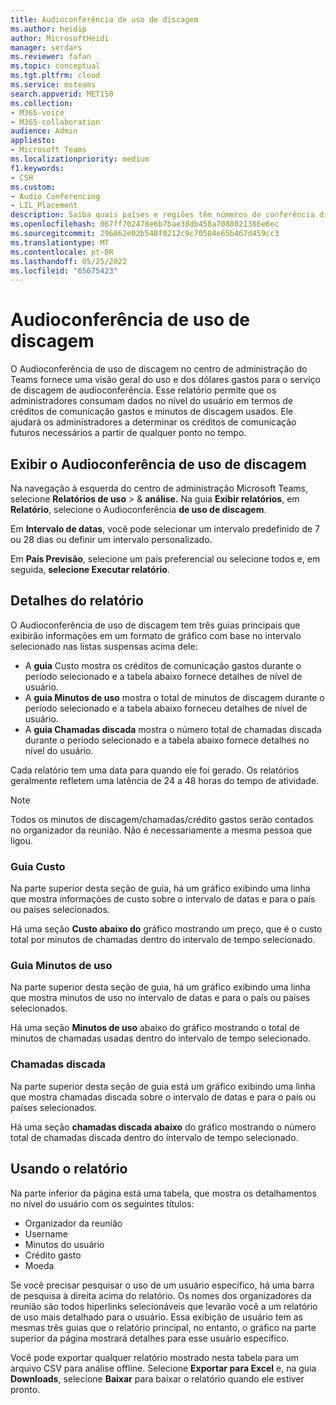 ```yaml
---
title: Audioconferência de uso de discagem
ms.author: heidip
author: MicrosoftHeidi
manager: serdars
ms.reviewer: fafan
ms.topic: conceptual
ms.tgt.pltfrm: cloud
ms.service: msteams
search.appverid: MET150
ms.collection:
- M365-voice
- M365-collaboration
audience: Admin
appliesto:
- Microsoft Teams
ms.localizationpriority: medium
f1.keywords:
- CSH
ms.custom:
- Audio Conferencing
- LIL_Placement
description: Saiba quais países e regiões têm números de conferência discada e como eles são atribuídos automaticamente.
ms.openlocfilehash: 067ff702478e6b7bae38db458a7088021386e6ec
ms.sourcegitcommit: 296862e02b548f0212c9c70504e65b467d459cc3
ms.translationtype: MT
ms.contentlocale: pt-BR
ms.lasthandoff: 05/25/2022
ms.locfileid: "65675423"
---
```

# <a name="audio-conferencing-dial-out-usage-report"></a>Audioconferência de uso de discagem

O Audioconferência de uso de discagem no centro de administração do Teams fornece uma visão geral do uso e dos dólares gastos para o serviço de discagem de audioconferência. Esse relatório permite que os administradores consumam dados no nível do usuário em termos de créditos de comunicação gastos e minutos de discagem usados. Ele ajudará os administradores a determinar os créditos de comunicação futuros necessários a partir de qualquer ponto no tempo.

## <a name="view-the-audio-conferencing-dial-out-usage-report"></a>Exibir o Audioconferência de uso de discagem

Na navegação à esquerda do centro de administração Microsoft Teams, selecione **Relatórios de uso** \> & **análise.** Na guia **Exibir relatórios**, em **Relatório**, selecione o Audioconferência **de uso de discagem**.

Em **Intervalo de datas**, você pode selecionar um intervalo predefinido de 7 ou 28 dias ou definir um intervalo personalizado.

Em **País Previsão**, selecione um país preferencial ou selecione todos e, em seguida, **selecione Executar relatório**.

## <a name="report-details"></a>Detalhes do relatório

O Audioconferência de uso de discagem tem três guias principais que exibirão informações em um formato de gráfico com base no intervalo selecionado nas listas suspensas acima dele:

- A **guia** Custo mostra os créditos de comunicação gastos durante o período selecionado e a tabela abaixo fornece detalhes de nível de usuário.
- A **guia Minutos de uso** mostra o total de minutos de discagem durante o período selecionado e a tabela abaixo forneceu detalhes de nível de usuário.
- A **guia Chamadas discada** mostra o número total de chamadas discada durante o período selecionado e a tabela abaixo fornece detalhes no nível do usuário.

Cada relatório tem uma data para quando ele foi gerado. Os relatórios geralmente refletem uma latência de 24 a 48 horas do tempo de atividade.

> [!NOTE]
> Todos os minutos de discagem/chamadas/crédito gastos serão contados no organizador da reunião. Não é necessariamente a mesma pessoa que ligou.

### <a name="cost-tab"></a>Guia Custo

Na parte superior desta seção de guia, há um gráfico exibindo uma linha que mostra informações de custo sobre o intervalo de datas e para o país ou países selecionados.

Há uma seção **Custo abaixo do** gráfico mostrando um preço, que é o custo total por minutos de chamadas dentro do intervalo de tempo selecionado.

### <a name="minutes-of-use-tab"></a>Guia Minutos de uso

Na parte superior desta seção de guia, há um gráfico exibindo uma linha que mostra minutos de uso no intervalo de datas e para o país ou países selecionados.

Há uma seção **Minutos de uso** abaixo do gráfico mostrando o total de minutos de chamadas usadas dentro do intervalo de tempo selecionado.

### <a name="dial-out-calls"></a>Chamadas discada

Na parte superior desta seção de guia está um gráfico exibindo uma linha que mostra chamadas discada sobre o intervalo de datas e para o país ou países selecionados.

Há uma seção **chamadas discada abaixo** do gráfico mostrando o número total de chamadas discada dentro do intervalo de tempo selecionado.

## <a name="using-the-report"></a>Usando o relatório

Na parte inferior da página está uma tabela, que mostra os detalhamentos no nível do usuário com os seguintes títulos:

- Organizador da reunião
- Username
- Minutos do usuário
- Crédito gasto
- Moeda

Se você precisar pesquisar o uso de um usuário específico, há uma barra de pesquisa à direita acima do relatório. Os nomes dos organizadores da reunião são todos hiperlinks selecionáveis que levarão você a um relatório de uso mais detalhado para o usuário. Essa exibição de usuário tem as mesmas três guias que o relatório principal, no entanto, o gráfico na parte superior da página mostrará detalhes para esse usuário específico.

Você pode exportar qualquer relatório mostrado nesta tabela para um arquivo CSV para análise offline. Selecione **Exportar para Excel** e, na guia **Downloads**, selecione **Baixar** para baixar o relatório quando ele estiver pronto.
